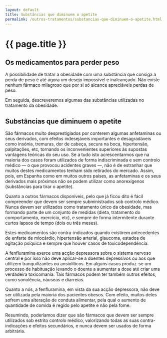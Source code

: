 ```yaml
---
layout: default
title: Substâncias que diminuem o apetite
permalink: /outros-tratamentos/substancias-que-diminuem-o-apetite.html
---
```


# {{ page.title }}

## Os medicamentos para perder peso

A possibilidade de tratar a obesidade com uma substância que consiga a perda de peso é até agora um desejo impossível e inalcançado. Não existe nenhum fármaco milagroso que por si só alcance apreciáveis perdas de peso.

Em seguida, descreveremos algumas das substâncias utilizadas no tratamento da obesidade.

## Substâncias que diminuem o apetite

São fármacos muito desprestigiados por conterem algumas anfetaminas ou seus derivados, com efeitos indesejáveis importantes e desagradáveis como insónia, tremuras, dor de cabeça, secura na boca, hipertensão, palpitações, etc, tornando os inconvenientes superiores às supostas vantagens teóricas do seu uso. Se a tudo isto acrescentarmos que na maioria dos casos foram utilizados de forma indiscriminada e sem controlo médico — o que provocou acidentes graves —, não é de estranhar que muitos destes medicamentos tenham sido retirados do mercado. Assim, pois, em Espanha como em muitos outros países, as anfetaminas e os seus derivados mais próximos não se podem utilizar como anorexígenos (substâncias para tirar o apetite).

Quanto a outros fármacos disponíveis, pelo que já ficou dito é fácil compreender que devem ser sempre subministrados sob controlo médico. Nunca devem ser utilizados como tratamento único da obesidade, mas formando parte de um conjunto de medidas (dieta, tratamento do comportamento, exercício, etc), e sempre de forma intermitente durante curtos lapsos de tempo (dois ou três meses).

Estes medicamentos são contra-indicados quando existirem antecedentes de enfarte de miocárdio, hipertensão arterial, glaucoma, estados de agitação psíquica e sempre que houver casos de toxicodependência.

A fenfluramina exerce uma acção depressora sobre o sistema nervoso central e por isso não deve aplicar-se a doentes depressivos ou aos que utilizem tranquilizantes ou ansiolíticos. Em alguns casos produz-se um processo de habituação levando o doente a aumentar a dose até criar uma verdadeira toxicomania. Tais fármacos podem ter também outros efeitos, como sonolência, náuseas e diarreias.

Quanto a nós, a fenfluramina, em vista da sua acção depressora, não deve ser utilizada pela maioria dos pacientes obesos. Com efeito, muitos deles sofrem uma alteração de conduta alimentar, pela qual o aumento de quantidade de comida é regido pelo apetite e não pela fome.

Resumindo, poderíamos dizer que são fármacos que devem ser sempre utilizados sob estrito controlo médico, valorizando todas as suas contra-indicações e efeitos secundários, e nunca devem ser usados de forma arbitrária.
